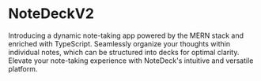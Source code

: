 # NoteDeckV2
Introducing a dynamic note-taking app powered by the MERN stack and enriched with TypeScript.
Seamlessly organize your thoughts within individual notes, which can be structured into decks 
for optimal clarity. Elevate your note-taking experience with NoteDeck's intuitive and versatile platform.
